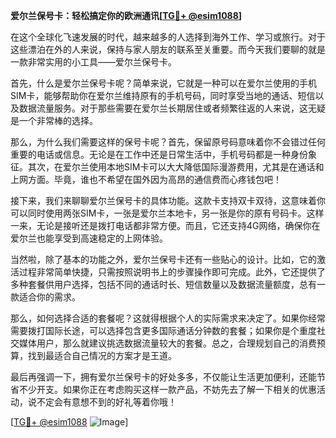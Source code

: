 **爱尔兰保号卡：轻松搞定你的欧洲通讯[[TG💪+ @esim1088](https://t.me/s/esim1088)]**

在这个全球化飞速发展的时代，越来越多的人选择到海外工作、学习或旅行。对于这些漂泊在外的人来说，保持与家人朋友的联系至关重要。而今天我们要聊的就是一款非常实用的小工具——爱尔兰保号卡。

首先，什么是爱尔兰保号卡呢？简单来说，它就是一种可以在爱尔兰使用的手机SIM卡，能够帮助你在爱尔兰维持原有的手机号码，同时享受当地的通话、短信以及数据流量服务。对于那些需要在爱尔兰长期居住或者频繁往返的人来说，这无疑是一个非常棒的选择。

那么，为什么我们需要这样的保号卡呢？首先，保留原号码意味着你不会错过任何重要的电话或信息。无论是在工作中还是日常生活中，手机号码都是一种身份象征。其次，在爱尔兰使用本地SIM卡可以大大降低国际漫游费用，尤其是在通话和上网方面。毕竟，谁也不希望在国外因为高昂的通信费而心疼钱包吧！

接下来，我们来聊聊爱尔兰保号卡的具体功能。这款卡支持双卡双待，这意味着你可以同时使用两张SIM卡，一张是爱尔兰本地卡，另一张是你的原有号码卡。这样一来，无论是接听还是拨打电话都非常方便。而且，它还支持4G网络，确保你在爱尔兰也能享受到高速稳定的上网体验。

当然啦，除了基本的功能之外，爱尔兰保号卡还有一些贴心的设计。比如，它的激活过程非常简单快捷，只需按照说明书上的步骤操作即可完成。此外，它还提供了多种套餐供用户选择，包括不同的通话时长、短信数量以及数据流量额度，总有一款适合你的需求。

那么，如何选择合适的套餐呢？这就得根据个人的实际需求来决定了。如果你经常需要拨打国际长途，可以选择包含更多国际通话分钟数的套餐；如果你是个重度社交媒体用户，那么就建议挑选数据流量较大的套餐。总之，合理规划自己的消费预算，找到最适合自己情况的方案才是王道。

最后再强调一下，拥有爱尔兰保号卡的好处多多，不仅能让生活更加便利，还能节省不少开支。如果你正在考虑购买这样一款产品，不妨先去了解一下相关的优惠活动，说不定会有意想不到的好礼等着你哦！

[[TG💪+ @esim1088](https://t.me/s/esim1088) ![Image](https://i.postimg.cc/4NQfJmqS/Snipaste-2025-05-13-00-14-12.png)]